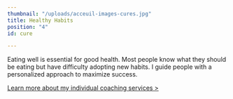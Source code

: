 ```yaml
---
thumbnail: "/uploads/acceuil-images-cures.jpg"
title: Healthy Habits
position: "4"
id: cure

---
```

Eating well is essential for good health. Most people know what they should be eating but have difficulty adopting new habits. I guide people with a personalized approach to maximize success.

[Learn more about my individual coaching services >](https://nancybilodeau.com/en/holistic-coaching)